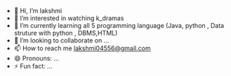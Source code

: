- 👋 Hi, I’m lakshmi
- 👀 I’m interested in watching k_dramas 
- 🌱 I’m currently learning all 5 programming language (Java, python , Data struture with python , DBMS,HTML)
- 💞️ I’m looking to collaborate on ...
- 📫 How to reach me lakshmi04556@gmail.com 
- 😄 Pronouns: ...
- ⚡ Fun fact: ...

<!---
lakshmoiiiii/lakshmoiiiii is a ✨ special ✨ repository because its `README.md` (this file) appears on your GitHub profile.
You can click the Preview link to take a look at your changes.
--->
